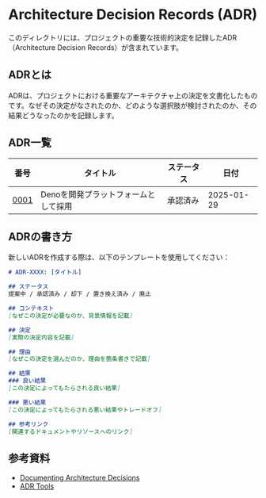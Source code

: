 # Architecture Decision Records (ADR)

このディレクトリには、プロジェクトの重要な技術的決定を記録したADR（Architecture Decision Records）が含まれています。

## ADRとは
ADRは、プロジェクトにおける重要なアーキテクチャ上の決定を文書化したものです。なぜその決定がなされたのか、どのような選択肢が検討されたのか、その結果どうなったのかを記録します。

## ADR一覧

| 番号 | タイトル | ステータス | 日付 |
|------|---------|-----------|------|
| [0001](0001-use-deno-for-development.md) | Denoを開発プラットフォームとして採用 | 承認済み | 2025-01-29 |

## ADRの書き方

新しいADRを作成する際は、以下のテンプレートを使用してください：

```markdown
# ADR-XXXX: [タイトル]

## ステータス
提案中 / 承認済み / 却下 / 置き換え済み / 廃止

## コンテキスト
[なぜこの決定が必要なのか、背景情報を記載]

## 決定
[実際の決定内容を記載]

## 理由
[なぜこの決定を選んだのか、理由を箇条書きで記載]

## 結果
### 良い結果
[この決定によってもたらされる良い結果]

### 悪い結果
[この決定によってもたらされる悪い結果やトレードオフ]

## 参考リンク
[関連するドキュメントやリソースへのリンク]
```

## 参考資料
- [Documenting Architecture Decisions](https://cognitect.com/blog/2011/11/15/documenting-architecture-decisions)
- [ADR Tools](https://github.com/npryce/adr-tools)